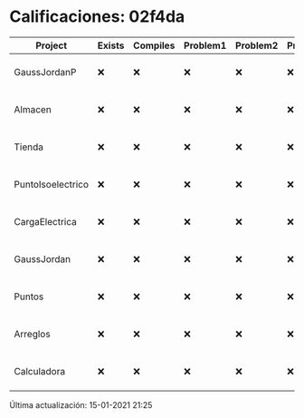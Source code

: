 # Calificaciones: 02f4da
|Project|Exists|Compiles|Problem1|Problem2|Problem3|Extra|Grade|CommitHash|CommitDate|CheckDate|DueDate|Comments|
|-|-|-|-|-|-|-|-|-|-|-|-|-|
|GaussJordanP|❌|❌|❌|❌|❌|❌|5.0|nan|nan|15-01-2021 21:25:17|14-01-2021 21:00:00|No se encontró el archivo en PracticasComputacionI/GaussJordanP/GaussJordanP.py|
|Almacen|❌|❌|❌|❌|❌|❌|5.0|nan|nan|15-01-2021 21:25:16|04-12-2020 21:00:00|No se encontró el archivo en PracticasComputacionI/Almacen/Almacen.cpp|
|Tienda|❌|❌|❌|❌|❌|❌|5.0|nan|nan|15-01-2021 21:25:16|11-12-2020 21:00:00|No se encontró el archivo en PracticasComputacionI/Tienda/Almacen.cpp|
|PuntoIsoelectrico|❌|❌|❌|❌|❌|❌|5.0|nan|nan|15-01-2021 21:25:15|26-11-2020 21:00:00|No se encontró el archivo en PracticasComputacionI/PuntoIsoelectrico/Grupo.cpp|
|CargaElectrica|❌|❌|❌|❌|❌|❌|5.0|nan|nan|15-01-2021 21:25:14|19-11-2020 21:00:00|No se encontró el archivo en PracticasComputacionI/CargaElectrica/CargaElectrica.cpp|
|GaussJordan|❌|❌|❌|❌|❌|❌|5.0|nan|nan|15-01-2021 21:25:13|19-11-2020 21:00:00|No se encontró el archivo en PracticasComputacionI/GaussJordan/GaussJordan.cpp|
|Puntos|❌|❌|❌|❌|❌|❌|5.0|nan|nan|15-01-2021 21:25:13|05-11-2020 21:00:00|No se encontró el archivo en PracticasComputacionI/Puntos/Punto.cpp|
|Arreglos|❌|❌|❌|❌|❌|❌|5.0|nan|nan|15-01-2021 21:25:12|22-10-2020 21:00:00|No se encontró el archivo en PracticasComputacionI/Arreglos/Arreglos.cpp|
|Calculadora|❌|❌|❌|❌|❌|❌|5.0|nan|nan|15-01-2021 21:25:11|15-10-2020 21:00:00|No se encontró el archivo en PracticasComputacionI/Calculadora/Calculadora.cpp|

Última actualización: 15-01-2021 21:25